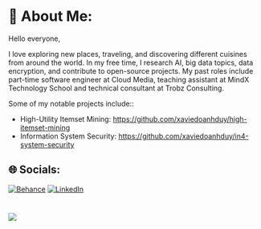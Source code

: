 # 💫 About Me:
Hello everyone,

I love exploring new places, traveling, and discovering different cuisines from around the world. In my free time, I research AI, big data topics, data encryption, and contribute to open-source projects. My past roles include part-time software engineer at Cloud Media, teaching assistant at MindX Technology School and technical consultant at Trobz Consulting.

Some of my notable projects include::
  -  High-Utility Itemset Mining: https://github.com/xaviedoanhduy/high-itemset-mining
  -  Information System Security: https://github.com/xaviedoanhduy/in4-system-security

## 🌐 Socials:
[![Behance](https://img.shields.io/badge/Behance-1769ff?logo=behance&logoColor=white)](https://behance.net/https://www.behance.net/xaviedo14) [![LinkedIn](https://img.shields.io/badge/LinkedIn-%230077B5.svg?logo=linkedin&logoColor=white)](https://linkedin.com/in/https://www.linkedin.com/in/xavie-do14/) 

#
[![](https://visitcount.itsvg.in/api?id=xaviedoanhduy&icon=0&color=0)](https://visitcount.itsvg.in)

<!-- Proudly created with GPRM ( https://gprm.itsvg.in ) -->
